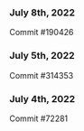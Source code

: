 ### July 8th, 2022

Commit #190426

### July 5th, 2022

Commit #314353


### July 4th, 2022

Commit #72281

